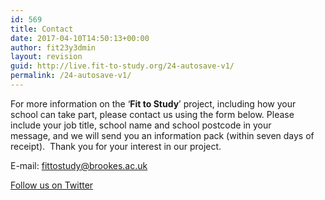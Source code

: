 ```yaml
---
id: 569
title: Contact
date: 2017-04-10T14:50:13+00:00
author: fit23y3dmin
layout: revision
guid: http://live.fit-to-study.org/24-autosave-v1/
permalink: /24-autosave-v1/
---
```

For more information on the ‘**Fit to Study**’ project, including how your school can take part, please contact us using the form below. Please include your job title, school name and school postcode in your message, and we will send you an information pack (within seven days of receipt).  Thank you for your interest in our project.

E-mail: fittostudy@brookes.ac.uk

[<i class="fa fa-2x fa-twitter"></i> Follow us on Twitter](https://twitter.com/Fit_to_Study)

<div role="form" class="wpcf7" id="wpcf7-f149-o6" lang="en-GB" dir="ltr">
  <div class="screen-reader-response">
  </div>
</div>